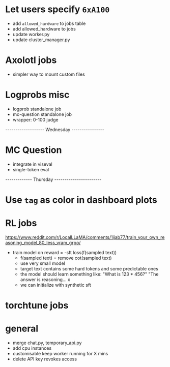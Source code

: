 # Let users specify `6xA100`
- add `allowed_hardware` to jobs table
- add allowed_hardware to jobs
- update worker.py
- update cluster_manager.py

# Axolotl jobs
- simpler way to mount custom files


# Logprobs misc
- logprob standalone job
- mc-question standalone job
- wrapper: 0-100 judge





------------------- Wednesday ----------------
# MC Question
- integrate in viseval
- single-token eval


------------- Thursday -----------------------

# Use `tag` as color in dashboard plots

# RL jobs
https://www.reddit.com/r/LocalLLaMA/comments/1ijab77/train_your_own_reasoning_model_80_less_vram_grpo/
- train model on reward = -sft loss(f(sampled text))
    - f(sampled text) = remove cot(sampled text)
    - use very small model
    - target text contains some hard tokens and some predictable ones
    - the model should learn something like: "What is 123 * 456?" "The answer is <think>reasoning...</think> x
    - we can initialize with synthetic sft

# torchtune jobs

# general
- merge chat.py, temporary_api.py
- add cpu instances
- customisable keep worker running for X mins
- delete API key revokes access


